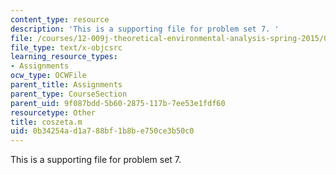 ```yaml
---
content_type: resource
description: 'This is a supporting file for problem set 7. '
file: /courses/12-009j-theoretical-environmental-analysis-spring-2015/0b34254ad1a788bf1b8be750ce3b50c0_coszeta.m
file_type: text/x-objcsrc
learning_resource_types:
- Assignments
ocw_type: OCWFile
parent_title: Assignments
parent_type: CourseSection
parent_uid: 9f087bdd-5b60-2875-117b-7ee53e1fdf60
resourcetype: Other
title: coszeta.m
uid: 0b34254a-d1a7-88bf-1b8b-e750ce3b50c0
---
```

This is a supporting file for problem set 7. 

